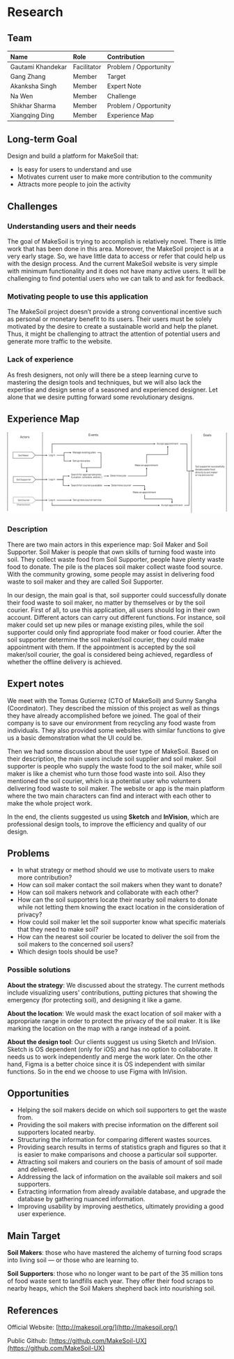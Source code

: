 # Research #

## Team ##

| Name                 	| Role		    | Contribution |
| :---                 	| :---         	| :---         |
| Gautami Khandekar	   	| Facilitator|  Problem / Opportunity	|
| Gang Zhang		   	| Member |	Target |
| Akanksha Singh	   	| Member |  Expert Note	|
| Na Wen				| Member |	Challenge |
| Shikhar Sharma   		| Member |	Problem / Opportunity |
| Xiangqing Ding		| Member |	Experience Map |


## Long-term Goal  ##

Design and build a platform for MakeSoil that:

+ Is easy for users to understand and use
+ Motivates current user to make more contribution to the community
+ Attracts more people to join the activity

## Challenges  ##

### Understanding users and their needs ###

The goal of MakeSoil is trying to accomplish is relatively novel. There is little work that has been done in this area. Moreover, the MakeSoil project is at a very early stage. So, we have little data to access or refer that could help us with the design process. And the current MakeSoil website is very simple with minimum functionality and it does not have many active users. It will be challenging to find potential users who we can talk to and ask for feedback.

### Motivating people to use this application ###

The MakeSoil project doesn’t provide a strong conventional incentive such as personal or monetary benefit to its users. Their users must be solely motivated by the desire to create a sustainable world and help the planet. Thus, it might be challenging to attract the attention of potential users and generate more traffic to the website.

### Lack of experience ###

As fresh designers, not only will there be a steep learning curve to mastering the design tools and techniques, but we will also lack the expertise and design sense of a seasoned and experienced designer. Let alone that we desire putting forward some revolutionary designs.


## Experience Map ##

![](./Experience%20Map.png)


### Description ###

There are two main actors in this experience map: Soil Maker and Soil Supporter. Soil Maker is people that own skills of turning food waste into soil. They collect waste food from Soil Supporter, people have plenty waste food to donate. The pile is the places soil maker collect waste food source. With the community growing, some people may assist in delivering food waste to soil maker and they are called Soil Supporter.

In our design, the main goal is that, soil supporter could successfully donate their food waste to soil maker, no matter by themselves or by the soil courier. First of all, to use this application, all users should log in their own account. Different actors can carry out different functions. For instance, soil maker could set up new piles or manage existing piles, while the soil supporter could only find appropriate food maker or food courier. After the soil supporter determine the soil maker/soil courier, they could make appointment with them. If the appointment is accepted by the soil maker/soil courier, the goal is considered being achieved, regardless of whether the offline delivery is achieved.

## Expert notes ##

We meet with the Tomas Gutierrez (CTO of MakeSoil) and Sunny Sangha (Coordinator). They described the mission of this project as well as things they have already accomplished before we joined. The goal of their company is to save our environment from recycling any food waste from individuals. They also provided some websites with similar functions to give us a basic demonstration what the UI could be.

Then we had some discussion about the user type of MakeSoil. Based on their description, the main users include soil supplier and soil maker. Soil supporter is people who supply the waste food to the soil maker, while soil maker is like a chemist who turn those food waste into soil. Also they mentioned the soil courier, which is a potential user who volunteers delivering food waste to soil maker. The website or app is the main platform where the two main characters can find and interact with each other to make the whole project work.

In the end, the clients suggested us using **Sketch** and **InVision**, which are professional design tools, to improve the efficiency and quality of our design.


## Problems ##

+ In what strategy or method should we use to motivate users to make more contribution?
+ How can soil maker contact the soil makers when they want to donate?
+ How can soil makers network and collaborate with each other?
+ How can the soil supporters locate their nearby soil makers to donate while not letting them knowing the exact location in the consideration of privacy?
+ How could soil maker let the soil supporter know what specific materials that they need to make soil?
+ How can the nearest soil courier be located to deliver the soil from the soil makers to the concerned soil users?
+ Which design tools should be use?

### Possible solutions ###

**About the strategy**: We discussed about the strategy. The current methods include visualizing users' contributions, putting pictures that showing the emergency (for protecting soil), and designing it like a game.

**About the location**: We would mask the exact location of soil maker with a appropriate range in order to protect the privacy of the soil maker. It is like marking the location on the map with a range instead of a point.

**About the design tool**: Our clients suggest us using Sketch and InVision. Sketch is OS dependent (only for iOS) and has no option to collaborate. It needs us to work independently and merge the work later. On the other hand, Figma is a better choice since it is OS independent with similar functions. So in the end we choose to use Figma with InVision.

## Opportunities ##

+ Helping the soil makers decide on which soil supporters to get the waste from.
+ Providing the soil makers with precise information on the different soil supporters located nearby.
+ Structuring the information for comparing different wastes sources.
+ Providing  search results in terms of statistics graph and figures so that it is easier to make comparisons and choose a particular soil supporter.
+ Attracting soil makers and couriers on the basis of amount of soil made and delivered.
+ Addressing the lack of information on the available soil makers and soil supporters.
+ Extracting information from already available database, and upgrade the database by gathering nuanced information.
+ Improving usability by improving aesthetics, ultimately providing a good user experience.


## Main Target ##

**Soil Makers**: those who have mastered the alchemy of turning food scraps into living soil — or those who are learning to.

**Soil Supporters**: those who no longer want to be part of the 35 million tons of food waste sent to landfills each year. They offer their food scraps to nearby heaps, which the Soil Makers shepherd back into nourishing soil.


## References ##

Official Website: [http://makesoil.org/](http://makesoil.org/)

Public Github: [https://github.com/MakeSoil-UX](https://github.com/MakeSoil-UX)

